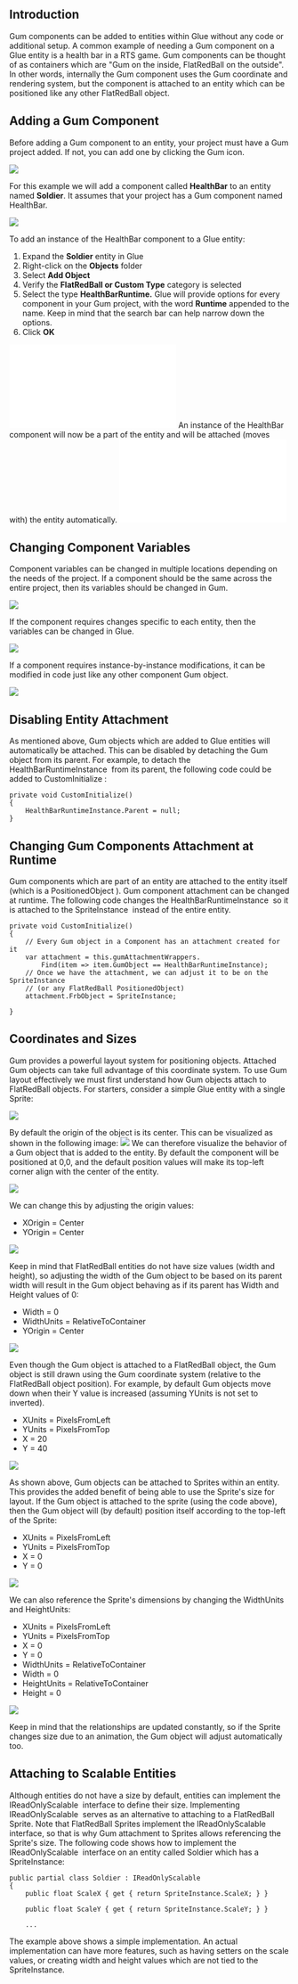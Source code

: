 ## Introduction

Gum components can be added to entities within Glue without any code or additional setup. A common example of needing a Gum component on a Glue entity is a health bar in a RTS game. Gum components can be thought of as containers which are "Gum on the inside, FlatRedBall on the outside". In other words, internally the Gum component uses the Gum coordinate and rendering system, but the component is attached to an entity which can be positioned like any other FlatRedBall object.

## Adding a Gum Component

Before adding a Gum component to an entity, your project must have a Gum project added. If not, you can add one by clicking the Gum icon.

![](/media/2020-10-img_5f920612a27d5.png)

For this example we will add a component called **HealthBar** to an entity named **Soldier**. It assumes that your project has a Gum component named HealthBar.

![](/media/2020-01-img_5e32406153abb-e1581456365306.png)

To add an instance of the HealthBar component to a Glue entity:

1.  Expand the **Soldier** entity in Glue
2.  Right-click on the **Objects** folder
3.  Select **Add Object**
4.  Verify the **FlatRedBall or Custom Type** category is selected
5.  Select the type **HealthBarRuntime.** Glue will provide options for every component in your Gum project, with the word **Runtime** appended to the name. Keep in mind that the search bar can help narrow down the options.
6.  Click **OK**

[![](/wp-content/uploads/2018/04/2018-04-03_06-56-33.gif.md)](/wp-content/uploads/2018/04/2018-04-03_06-56-33.gif.md) An instance of the HealthBar component will now be a part of the entity and will be attached (moves with) the entity automatically. [![](/wp-content/uploads/2018/04/2018-04-03_07-47-13.gif.md)](/wp-content/uploads/2018/04/2018-04-03_07-47-13.gif.md)

## Changing Component Variables

Component variables can be changed in multiple locations depending on the needs of the project. If a component should be the same across the entire project, then its variables should be changed in Gum.

![](/media/2018-04-img_5ac382c5d79d3.png)

If the component requires changes specific to each entity, then the variables can be changed in Glue.

![](/media/2018-04-img_5ac383b28305d.png)

If a component requires instance-by-instance modifications, it can be modified in code just like any other component Gum object.

![](/media/2018-04-img_5ac384828b05a.png)

## Disabling Entity Attachment

As mentioned above, Gum objects which are added to Glue entities will automatically be attached. This can be disabled by detaching the Gum object from its parent. For example, to detach the HealthBarRuntimeInstance  from its parent, the following code could be added to CustomInitialize :

``` lang:c#
private void CustomInitialize()
{
    HealthBarRuntimeInstance.Parent = null;
}
```

## Changing Gum Components Attachment at Runtime

Gum components which are part of an entity are attached to the entity itself (which is a PositionedObject ). Gum component attachment can be changed at runtime. The following code changes the HealthBarRuntimeInstance  so it is attached to the SpriteInstance  instead of the entire entity.

``` lang:c#
private void CustomInitialize()
{
    // Every Gum object in a Component has an attachment created for it
    var attachment = this.gumAttachmentWrappers.
        Find(item => item.GumObject == HealthBarRuntimeInstance);
    // Once we have the attachment, we can adjust it to be on the SpriteInstance
    // (or any FlatRedBall PositionedObject)
    attachment.FrbObject = SpriteInstance;

}
```

## Coordinates and Sizes

Gum provides a powerful layout system for positioning objects. Attached Gum objects can take full advantage of this coordinate system. To use Gum layout effectively we must first understand how Gum objects attach to FlatRedBall objects. For starters, consider a simple Glue entity with a single Sprite:

![](/media/2018-04-img_5ac3a273ddcac.png)

By default the origin of the object is its center. This can be visualized as shown in the following image: ![](/media/2018-04-img_5ac3a2c63ca8a.png) We can therefore visualize the behavior of a Gum object that is added to the entity. By default the component will be positioned at 0,0, and the default position values will make its top-left corner align with the center of the entity.

![](/media/2018-04-img_5ac3a5294d5f7.png)

We can change this by adjusting the origin values:

-   XOrigin = Center
-   YOrigin = Center

![](/media/2018-04-img_5ac3a586b4085.png)

Keep in mind that FlatRedBall entities do not have size values (width and height), so adjusting the width of the Gum object to be based on its parent width will result in the Gum object behaving as if its parent has Width and Height values of 0:

-   Width = 0
-   WidthUnits = RelativeToContainer
-   YOrigin = Center

![](/media/2018-04-img_5ac3a62503bce.png)

Even though the Gum object is attached to a FlatRedBall object, the Gum object is still drawn using the Gum coordinate system (relative to the FlatRedBall object position). For example, by default Gum objects move down when their Y value is increased (assuming YUnits is not set to inverted).

-   XUnits = PixelsFromLeft
-   YUnits = PixelsFromTop
-   X = 20
-   Y = 40

![](/media/2018-04-img_5ac3a736695e4.png)

As shown above, Gum objects can be attached to Sprites within an entity. This provides the added benefit of being able to use the Sprite's size for layout. If the Gum object is attached to the sprite (using the code above), then the Gum object will (by default) position itself according to the top-left of the Sprite:

-   XUnits = PixelsFromLeft
-   YUnits = PixelsFromTop
-   X = 0
-   Y = 0

![](/media/2018-04-img_5ac3a7c7ee002.png)

We can also reference the Sprite's dimensions by changing the WidthUnits and HeightUnits:

-   XUnits = PixelsFromLeft
-   YUnits = PixelsFromTop
-   X = 0
-   Y = 0
-   WidthUnits = RelativeToContainer
-   Width = 0
-   HeightUnits = RelativeToContainer
-   Height = 0

![](/media/2018-04-img_5ac3a816a6e4f.png)

Keep in mind that the relationships are updated constantly, so if the Sprite changes size due to an animation, the Gum object will adjust automatically too.

## Attaching to Scalable Entities

Although entities do not have a size by default, entities can implement the IReadOnlyScalable  interface to define their size. Implementing IReadOnlyScalable  serves as an alternative to attaching to a FlatRedBall Sprite. Note that FlatRedBall Sprites implement the IReadOnlyScalable  interface, so that is why Gum attachment to Sprites allows referencing the Sprite's size. The following code shows how to implement the IReadOnlyScalable  interface on an entity called Soldier which has a SpriteInstance:

``` lang:c#
public partial class Soldier : IReadOnlyScalable
{
    public float ScaleX { get { return SpriteInstance.ScaleX; } }

    public float ScaleY { get { return SpriteInstance.ScaleY; } }

    ...
```

The example above shows a simple implementation. An actual implementation can have more features, such as having setters on the scale values, or creating width and height values which are not tied to the SpriteInstance.
